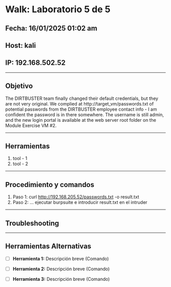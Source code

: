 # Walk: Laboratorio 5 de 5

## Fecha: 16/01/2025 01:02 am
## Host: kali
## IP: 192.168.502.52

---

## Objetivo
The DIRTBUSTER team finally changed their default credentials, but they are not very original. 
We complied at http://target_vm/passwords.txt of potential passwords from the DIRTBUSTER 
employee contact info - I am confident the password is in there somewhere. 
The username is still admin, and the new login portal is available at the web server 
root folder on the Module Exercise VM #2.

---
## Herramientas
1. tool - 1 
2. tool - 2
---
## Procedimiento y comandos
1. Paso 1: 
	curl http://192.168.205.52/passwords.txt -o result.txt
2. Paso 2: ...
	ejecutar burpsuite e introducir result.txt en el intruder
---
## Troubleshooting

---

## Herramientas Alternativas
- [ ] **Herramienta 1:** Descripción breve (Comando)
- [ ] **Herramienta 2:** Descripción breve (Comando)
- [ ] **Herramienta 3:** Descripción breve (Comando)


